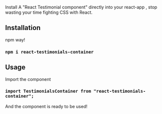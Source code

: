 Install A "React Testimonial component" directly into your react-app , stop wasting your time fighting CSS with React. 

## Installation

npm way!

### `npm i react-testimonials-container`

## Usage

Import the component

### `import TestimonialsContainer from "react-testimonials-container";`

And the component is ready to be used!

